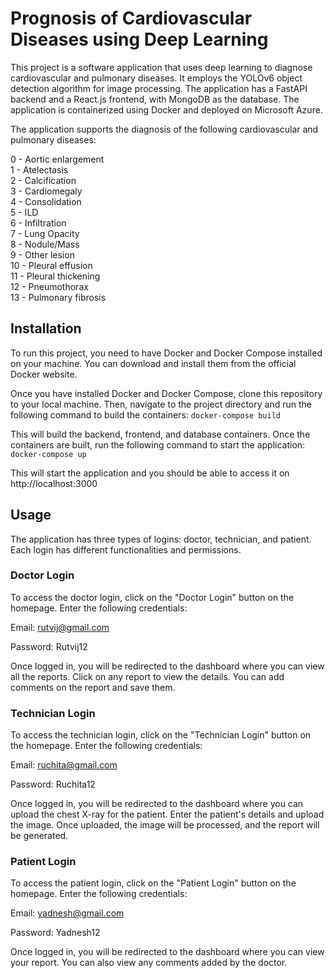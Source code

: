 # Prognosis of Cardiovascular Diseases using Deep Learning

This project is a software application that uses deep learning to diagnose cardiovascular and pulmonary diseases. It employs the YOLOv6 object detection algorithm for image processing. The application has a FastAPI backend and a React.js frontend, with MongoDB as the database. The application is containerized using Docker and deployed on Microsoft Azure.


The application supports the diagnosis of the following cardiovascular and pulmonary diseases:

0 - Aortic enlargement<br />
1 - Atelectasis<br />
2 - Calcification<br />
3 - Cardiomegaly<br />
4 - Consolidation<br />
5 - ILD<br />
6 - Infiltration<br />
7 - Lung Opacity<br />
8 - Nodule/Mass<br />
9 - Other lesion<br />
10 - Pleural effusion<br />
11 - Pleural thickening<br />
12 - Pneumothorax<br />
13 - Pulmonary fibrosis

## Installation
To run this project, you need to have Docker and Docker Compose installed on your machine. You can download and install them from the official Docker website.

Once you have installed Docker and Docker Compose, clone this repository to your local machine. Then, navigate to the project directory and run the following command to build the containers:
`docker-compose build`

This will build the backend, frontend, and database containers. Once the containers are built, run the following command to start the application:
`docker-compose up`

This will start the application and you should be able to access it on http://localhost:3000

## Usage
The application has three types of logins: doctor, technician, and patient. Each login has different functionalities and permissions.

### Doctor Login
To access the doctor login, click on the "Doctor Login" button on the homepage. Enter the following credentials:

Email: rutvij@gmail.com

Password: Rutvij12

Once logged in, you will be redirected to the dashboard where you can view all the reports. Click on any report to view the details. You can add comments on the report and save them.

### Technician Login
To access the technician login, click on the "Technician Login" button on the homepage. Enter the following credentials:

Email: ruchita@gmail.com

Password: Ruchita12

Once logged in, you will be redirected to the dashboard where you can upload the chest X-ray for the patient. Enter the patient's details and upload the image. Once uploaded, the image will be processed, and the report will be generated.

### Patient Login
To access the patient login, click on the "Patient Login" button on the homepage. Enter the following credentials:

Email: yadnesh@gmail.com

Password: Yadnesh12

Once logged in, you will be redirected to the dashboard where you can view your report. You can also view any comments added by the doctor.
